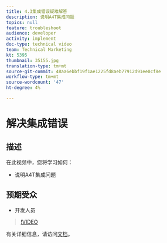 ```yaml
---
title: 4.3集成错误疑难解答
description: 说明A4T集成问题
topics: null
feature: troubleshoot
audience: developer
activity: implement
doc-type: technical video
team: Technical Marketing
kt: 5395
thumbnail: 35155.jpg
translation-type: tm+mt
source-git-commit: 48aa6ebbf19f1ae1225fd8aeb77912d91ee0cf8e
workflow-type: tm+mt
source-wordcount: '47'
ht-degree: 4%

---
```



# 解决集成错误

## 描述

在此视频中，您将学习如何：

* 说明A4T集成问题

## 预期受众

* 开发人员

>[!VIDEO](https://video.tv.adobe.com/v/35155/?quality=12)

有关详细信息，请访问[文档](https://docs.adobe.com/content/help/en/target/using/integrate/a4t/troubleshoot-a4t/a4t-troubleshooting.html)。
